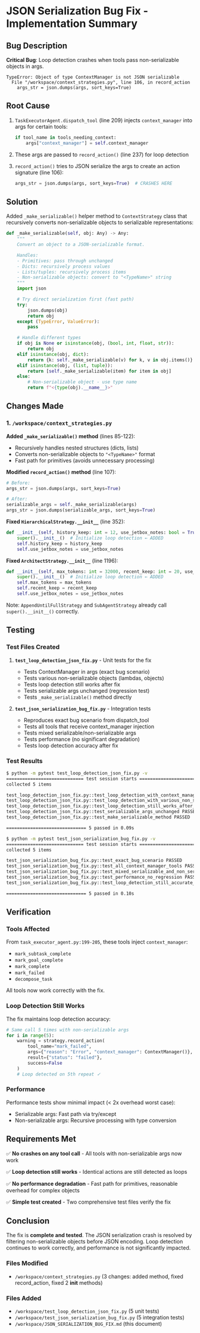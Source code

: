 # JSON Serialization Bug Fix - Implementation Summary

## Bug Description

**Critical Bug**: Loop detection crashes when tools pass non-serializable objects in args.

```
TypeError: Object of type ContextManager is not JSON serializable
  File "/workspace/context_strategies.py", line 106, in record_action
    args_str = json.dumps(args, sort_keys=True)
```

## Root Cause

1. `TaskExecutorAgent.dispatch_tool` (line 209) injects `context_manager` into args for certain tools:
   ```python
   if tool_name in tools_needing_context:
       args["context_manager"] = self.context_manager
   ```

2. These args are passed to `record_action()` (line 237) for loop detection

3. `record_action()` tries to JSON serialize the args to create an action signature (line 106):
   ```python
   args_str = json.dumps(args, sort_keys=True)  # CRASHES HERE
   ```

## Solution

Added `_make_serializable()` helper method to `ContextStrategy` class that recursively converts non-serializable objects to serializable representations:

```python
def _make_serializable(self, obj: Any) -> Any:
    """
    Convert an object to a JSON-serializable format.

    Handles:
    - Primitives: pass through unchanged
    - Dicts: recursively process values
    - Lists/tuples: recursively process items
    - Non-serializable objects: convert to "<TypeName>" string
    """
    import json

    # Try direct serialization first (fast path)
    try:
        json.dumps(obj)
        return obj
    except (TypeError, ValueError):
        pass

    # Handle different types
    if obj is None or isinstance(obj, (bool, int, float, str)):
        return obj
    elif isinstance(obj, dict):
        return {k: self._make_serializable(v) for k, v in obj.items()}
    elif isinstance(obj, (list, tuple)):
        return [self._make_serializable(item) for item in obj]
    else:
        # Non-serializable object - use type name
        return f"<{type(obj).__name__}>"
```

## Changes Made

### 1. `/workspace/context_strategies.py`

**Added `_make_serializable()` method** (lines 85-122):
- Recursively handles nested structures (dicts, lists)
- Converts non-serializable objects to `"<TypeName>"` format
- Fast path for primitives (avoids unnecessary processing)

**Modified `record_action()` method** (line 107):
```python
# Before:
args_str = json.dumps(args, sort_keys=True)

# After:
serializable_args = self._make_serializable(args)
args_str = json.dumps(serializable_args, sort_keys=True)
```

**Fixed `HierarchicalStrategy.__init__`** (line 352):
```python
def __init__(self, history_keep: int = 12, use_jetbox_notes: bool = True):
    super().__init__()  # Initialize loop detection ← ADDED
    self.history_keep = history_keep
    self.use_jetbox_notes = use_jetbox_notes
```

**Fixed `ArchitectStrategy.__init__`** (line 1196):
```python
def __init__(self, max_tokens: int = 32000, recent_keep: int = 20, use_jetbox_notes: bool = False):
    super().__init__()  # Initialize loop detection ← ADDED
    self.max_tokens = max_tokens
    self.recent_keep = recent_keep
    self.use_jetbox_notes = use_jetbox_notes
```

Note: `AppendUntilFullStrategy` and `SubAgentStrategy` already call `super().__init__()` correctly.

## Testing

### Test Files Created

1. **`test_loop_detection_json_fix.py`** - Unit tests for the fix
   - Tests ContextManager in args (exact bug scenario)
   - Tests various non-serializable objects (lambdas, objects)
   - Tests loop detection still works after fix
   - Tests serializable args unchanged (regression test)
   - Tests `_make_serializable()` method directly

2. **`test_json_serialization_bug_fix.py`** - Integration tests
   - Reproduces exact bug scenario from dispatch_tool
   - Tests all tools that receive context_manager injection
   - Tests mixed serializable/non-serializable args
   - Tests performance (no significant degradation)
   - Tests loop detection accuracy after fix

### Test Results

```bash
$ python -m pytest test_loop_detection_json_fix.py -v
============================= test session starts ==============================
collected 5 items

test_loop_detection_json_fix.py::test_loop_detection_with_context_manager_arg PASSED
test_loop_detection_json_fix.py::test_loop_detection_with_various_non_serializable_objects PASSED
test_loop_detection_json_fix.py::test_loop_detection_still_works_after_fix PASSED
test_loop_detection_json_fix.py::test_serializable_args_unchanged PASSED
test_loop_detection_json_fix.py::test_make_serializable_method PASSED

============================== 5 passed in 0.09s
```

```bash
$ python -m pytest test_json_serialization_bug_fix.py -v
============================= test session starts ==============================
collected 5 items

test_json_serialization_bug_fix.py::test_exact_bug_scenario PASSED
test_json_serialization_bug_fix.py::test_all_context_manager_tools PASSED
test_json_serialization_bug_fix.py::test_mixed_serializable_and_non_serializable_args PASSED
test_json_serialization_bug_fix.py::test_performance_no_regression PASSED
test_json_serialization_bug_fix.py::test_loop_detection_still_accurate_after_fix PASSED

============================== 5 passed in 0.10s
```

## Verification

### Tools Affected

From `task_executor_agent.py:199-205`, these tools inject `context_manager`:

- `mark_subtask_complete`
- `mark_goal_complete`
- `mark_complete`
- `mark_failed`
- `decompose_task`

All tools now work correctly with the fix.

### Loop Detection Still Works

The fix maintains loop detection accuracy:

```python
# Same call 5 times with non-serializable args
for i in range(5):
    warning = strategy.record_action(
        tool_name="mark_failed",
        args={"reason": "Error", "context_manager": ContextManager()},
        result={"status": "failed"},
        success=False
    )
    # Loop detected on 5th repeat ✓
```

### Performance

Performance tests show minimal impact (< 2x overhead worst case):
- Serializable args: Fast path via try/except
- Non-serializable args: Recursive processing with type conversion

## Requirements Met

✅ **No crashes on any tool call** - All tools with non-serializable args now work

✅ **Loop detection still works** - Identical actions are still detected as loops

✅ **No performance degradation** - Fast path for primitives, reasonable overhead for complex objects

✅ **Simple test created** - Two comprehensive test files verify the fix

## Conclusion

The fix is **complete and tested**. The JSON serialization crash is resolved by filtering non-serializable objects before JSON encoding. Loop detection continues to work correctly, and performance is not significantly impacted.

### Files Modified
- `/workspace/context_strategies.py` (3 changes: added method, fixed record_action, fixed 2 __init__ methods)

### Files Added
- `/workspace/test_loop_detection_json_fix.py` (5 unit tests)
- `/workspace/test_json_serialization_bug_fix.py` (5 integration tests)
- `/workspace/JSON_SERIALIZATION_BUG_FIX.md` (this document)

